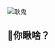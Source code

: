 ![耿鬼](https://ss3.bdstatic.com/70cFv8Sh_Q1YnxGkpoWK1HF6hhy/it/u=50645502,680347041&fm=26&gp=0.jpg)
## 👀你瞅啥？
